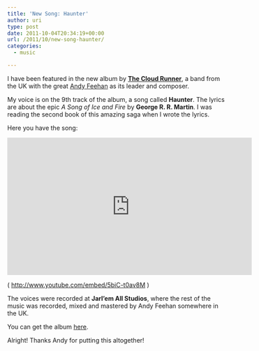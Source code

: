 ```yaml
---
title: 'New Song: Haunter'
author: uri
type: post
date: 2011-10-04T20:34:19+00:00
url: /2011/10/new-song-haunter/
categories:
  - music

---
```

I have been featured in the new album by [**The Cloud Runner**][1], a band from the UK with the great [Andy Feehan][2] as its leader and composer.

My voice is on the 9th track of the album, a song called **Haunter**. The lyrics are about the epic _A Song of Ice and Fire_ by **George R. R. Martin**. I was reading the second book of this amazing saga when I wrote the lyrics.

Here you have the song:

<iframe width="560" height="315" src="http://www.youtube.com/embed/5biC-t0av8M" frameborder="0" allowfullscreen></iframe>

( http://www.youtube.com/embed/5biC-t0av8M )

The voices were recorded at **Jarl&#8217;em All Studios**, where the rest of the music was recorded, mixed and mastered by Andy Feehan somewhere in the UK.

You can get the album [here][3].

Alright! Thanks Andy for putting this altogether!

 [1]: http://www.facebook.com/thecloudrunner
 [2]: http://www.facebook.com/feehangoestohollywood
 [3]: http://www.megaupload.com/?d=D8M72NLP